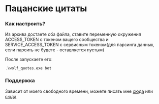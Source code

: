 # Пацанские цитаты

### Как настроить?
Из архива достаете оба файла, ставите переменную окружения ACCESS_TOKEN с токеном ващего сообщества и SERVICE_ACCESS_TOKEN с сервисным токеном(для парсинга данных, если парсить не будете - оставляется пустым)

После запускаете его:
```
.\wolf_quotes.exe bot
```


### Поддержка
Зависит от моего свободного времени, можете писать мне [сюда](vk.me/DuckerManIt) или [сюда](t.me/DuckerMan)